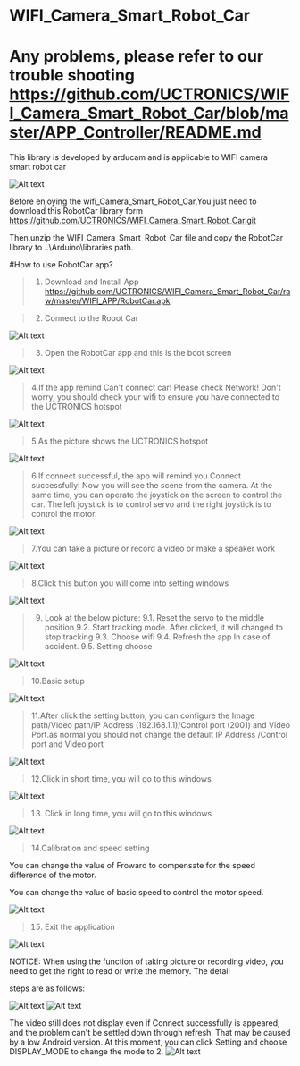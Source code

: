 # WIFI_Camera_Smart_Robot_Car
# Any problems, please refer to our trouble shooting https://github.com/UCTRONICS/WIFI_Camera_Smart_Robot_Car/blob/master/APP_Controller/README.md
This library is developed by arducam and is applicable to WIFI camera smart robot car

![Alt text](https://github.com/UCTRONICS/WIFI_Camera_Smart_Robot_Car/blob/master/image/IMG_9871.png)


Before enjoying the wifi_Camera_Smart_Robot_Car,You just need to download this RobotCar library form https://github.com/UCTRONICS/WIFI_Camera_Smart_Robot_Car.git

Then,unzip the WIFI_Camera_Smart_Robot_Car file and copy the RobotCar library to ..\Arduino\libraries path.


#How to use RobotCar app?

> 1. Download and Install App
https://github.com/UCTRONICS/WIFI_Camera_Smart_Robot_Car/raw/master/WIFI_APP/RobotCar.apk

> 2. Connect to the Robot Car

![Alt text](https://github.com/UCTRONICS/WIFI_Camera_Smart_Robot_Car/blob/master/image/1.png)

> 3. Open the RobotCar app and this is the boot screen

![Alt text](https://github.com/UCTRONICS/WIFI_Camera_Smart_Robot_Car/blob/master/image/2.png)

> 4.If the app remind Can't connect car! Please check Network! Don't worry, you should check your wifi to ensure you have connected to the UCTRONICS hotspot

![Alt text](https://github.com/UCTRONICS/WIFI_Camera_Smart_Robot_Car/blob/master/image/3.png)

> 5.As the picture shows the UCTRONICS hotspot

![Alt text](https://github.com/UCTRONICS/WIFI_Camera_Smart_Robot_Car/blob/master/image/4.png)

> 6.If connect successful, the app will remind you Connect successfully! Now you will see the scene from the  camera. At the same time, you can operate the joystick on the screen to control the car. The left joystick is to control servo and the right joystick is to control the motor.

![Alt text](https://github.com/UCTRONICS/WIFI_Camera_Smart_Robot_Car/blob/master/image/6.png)

> 7.You can take a picture or record a video or make a speaker work

![Alt text](https://github.com/UCTRONICS/WIFI_Camera_Smart_Robot_Car/blob/master/image/6.png)

> 8.Click this button you will come into setting windows

![Alt text](https://github.com/UCTRONICS/WIFI_Camera_Smart_Robot_Car/blob/master/image/7.png)

> 9. Look at the below picture:
  9.1. Reset the servo to the middle position
  9.2. Start tracking mode. After clicked, it will changed to stop tracking 
  9.3. Choose wifi
  9.4. Refresh the app In case of accident.
  9.5. Setting choose
 
 ![Alt text](https://github.com/UCTRONICS/WIFI_Camera_Smart_Robot_Car/blob/master/image/8.png)

> 10.Basic setup

 ![Alt text](https://github.com/UCTRONICS/WIFI_Camera_Smart_Robot_Car/blob/master/image/9.png)
 
> 11.After click the setting button, you can configure the Image path/Video path/IP Address (192.168.1.1)/Control port (2001) and       Video Port.as normal you should not change the default IP Address /Control port and Video port

![Alt text](https://github.com/UCTRONICS/WIFI_Camera_Smart_Robot_Car/blob/master/image/10.png)

> 12.Click in short time, you will go to this windows

![Alt text](https://github.com/UCTRONICS/WIFI_Camera_Smart_Robot_Car/blob/master/image/11.png)

> 13. Click in long time, you will go to this windows

![Alt text](https://github.com/UCTRONICS/WIFI_Camera_Smart_Robot_Car/blob/master/image/12.png)

> 14.Calibration and speed setting 

You can change the value of Froward to compensate for the speed difference of the motor.

You can change the value of basic speed to control the motor speed.

![Alt text](https://github.com/UCTRONICS/WIFI_Camera_Smart_Robot_Car/blob/master/image/13.png)

> 15. Exit the application

![Alt text](https://github.com/UCTRONICS/WIFI_Camera_Smart_Robot_Car/blob/master/image/14.png)

NOTICE:
When using the function of taking picture or recording video, you need to get the right to read or write the memory. The detail 

steps are as follows:


![Alt text](https://github.com/UCTRONICS/WIFI_Camera_Smart_Robot_Car/blob/master/image/16.png)
![Alt text](https://github.com/UCTRONICS/WIFI_Camera_Smart_Robot_Car/blob/master/image/17.png)

 The video still does not display even if Connect successfully is appeared, and the problem can't be settled down through refresh. That may be caused by a low Android version. At this moment, you can click Setting and choose DISPLAY_MODE to change the mode to 2.
![Alt text](https://github.com/UCTRONICS/WIFI_Camera_Smart_Robot_Car/blob/master/image/18.png)
